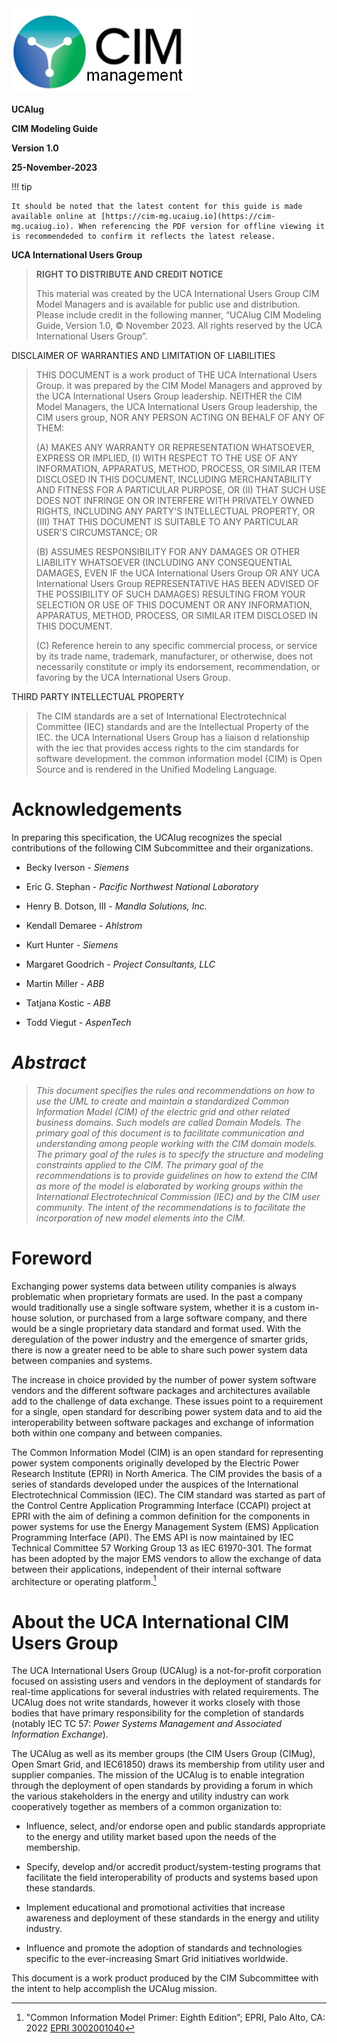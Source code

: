 <img src="images/media/image1.png" style="width:3.02526in;height:1.41679in" />

**UCAIug**

**CIM Modeling Guide**

**Version 1.0**

**25-November-2023**


!!! tip

    It should be noted that the latest content for this guide is made available online at [https://cim-mg.ucaiug.io](https://cim-mg.ucaiug.io). When referencing the PDF version for offline viewing it is recommendeded to confirm it reflects the latest release.


**UCA International Users Group**


> **RIGHT TO DISTRIBUTE AND CREDIT NOTICE**
>
> This material was created by the UCA International Users Group CIM Model Managers and is available for public use and distribution. Please include credit in the following manner, “UCAIug CIM Modeling Guide, Version 1.0, © November 2023. All rights reserved by the UCA International Users Group”.

DISCLAIMER OF WARRANTIES AND LIMITATION OF LIABILITIES

> THIS DOCUMENT is a work product of THE UCA International Users Group. it was prepared by the CIM Model Managers and approved by the UCA International Users Group leadership. NEITHER the CIM Model Managers, the UCA International Users Group leadership, the CIM users group, NOR ANY PERSON ACTING ON BEHALF OF ANY OF THEM:
>
> \(A\) MAKES ANY WARRANTY OR REPRESENTATION WHATSOEVER, EXPRESS OR IMPLIED, (I) WITH RESPECT TO THE USE OF ANY INFORMATION, APPARATUS, METHOD, PROCESS, OR SIMILAR ITEM DISCLOSED IN THIS DOCUMENT, INCLUDING MERCHANTABILITY AND FITNESS FOR A PARTICULAR PURPOSE, OR (II) THAT SUCH USE DOES NOT INFRINGE ON OR INTERFERE WITH PRIVATELY OWNED RIGHTS, INCLUDING ANY PARTY'S INTELLECTUAL PROPERTY, OR (III) THAT THIS DOCUMENT IS SUITABLE TO ANY PARTICULAR USER'S CIRCUMSTANCE; OR
>
> \(B\) ASSUMES RESPONSIBILITY FOR ANY DAMAGES OR OTHER LIABILITY WHATSOEVER (INCLUDING ANY CONSEQUENTIAL DAMAGES, EVEN IF the UCA International Users Group OR ANY UCA International Users Group REPRESENTATIVE HAS BEEN ADVISED OF THE POSSIBILITY OF SUCH DAMAGES) RESULTING FROM YOUR SELECTION OR USE OF THIS DOCUMENT OR ANY INFORMATION, APPARATUS, METHOD, PROCESS, OR SIMILAR ITEM DISCLOSED IN THIS DOCUMENT.
>
> \(C\) Reference herein to any specific commercial process, or service by its trade name, trademark, manufacturer, or otherwise, does not necessarily constitute or imply its endorsement, recommendation, or favoring by the UCA International Users Group.

THIRD PARTY INTELLECTUAL PROPERTY

> The CIM standards are a set of International Electrotechnical Committee (IEC) standards and are the Intellectual Property of the IEC. the UCA International Users Group has a liaison d relationship with the iec that provides access rights to the cim standards for software development. the common information model (CIM) is Open Source and is rendered in the Unified Modeling Language.

# Acknowledgements

In preparing this specification, the UCAIug recognizes the special contributions of the following CIM Subcommittee and their organizations.

- Becky Iverson - *Siemens*

- Eric G. Stephan - *Pacific Northwest National Laboratory*

- Henry B. Dotson, III - *Mandla Solutions, Inc.*

- Kendall Demaree - *Ahlstrom*

- Kurt Hunter - *Siemens*

- Margaret Goodrich - *Project Consultants, LLC*

- Martin Miller - *ABB*

- Tatjana Kostic - *ABB*

- Todd Viegut - *AspenTech*

##  

# *Abstract*

> *This document specifies the rules and recommendations on how to use the UML to create and maintain a standardized Common Information Model (CIM) of the electric grid and other related business domains. Such models are called Domain Models. The primary goal of this document is to facilitate communication and understanding among people working with the CIM domain models. The primary goal of the rules is to specify the structure and modeling constraints applied to the CIM. The primary goal of the recommendations is to provide guidelines on how to extend the CIM as more of the model is elaborated by working groups within the International Electrotechnical Commission (IEC) and by the CIM user community. The intent of the recommendations is to facilitate the incorporation of new model elements into the CIM.*


# Foreword

Exchanging power systems data between utility companies is always problematic when proprietary formats are used. In the past a company would traditionally use a single software system, whether it is a custom in-house solution, or purchased from a large software company, and there would be a single proprietary data standard and format used. With the deregulation of the power industry and the emergence of smarter grids, there is now a greater need to be able to share such power system data between companies and systems.

The increase in choice provided by the number of power system software vendors and the different software packages and architectures available add to the challenge of data exchange. These issues point to a requirement for a single, open standard for describing power system data and to aid the interoperability between software packages and exchange of information both within one company and between companies.

The Common Information Model (CIM) is an open standard for representing power system components originally developed by the Electric Power Research Institute (EPRI) in North America. The CIM provides the basis of a series of standards developed under the auspices of the International Electrotechnical Commission (IEC). The CIM standard was started as part of the Control Centre Application Programming Interface (CCAPI) project at EPRI with the aim of defining a common definition for the components in power systems for use the Energy Management System (EMS) Application Programming Interface (API). The EMS API is now maintained by IEC Technical Committee 57 Working Group 13 as IEC 61970-301. The format has been adopted by the major EMS vendors to allow the exchange of data between their applications, independent of their internal software architecture or operating platform.[^1]

# About the UCA International CIM Users Group

The UCA International Users Group (UCAIug) is a not-for-profit corporation focused on assisting users and vendors in the deployment of standards for real-time applications for several industries with related requirements. The UCAIug does not write standards, however it works closely with those bodies that have primary responsibility for the completion of standards (notably IEC TC 57: *Power Systems Management and Associated Information Exchange*).

The UCAIug as well as its member groups (the CIM Users Group (CIMug), Open Smart Grid, and IEC61850) draws its membership from utility user and supplier companies. The mission of the UCAIug is to enable integration through the deployment of open standards by providing a forum in which the various stakeholders in the energy and utility industry can work cooperatively together as members of a common organization to:

- Influence, select, and/or endorse open and public standards appropriate to the energy and utility market based upon the needs of the membership.

- Specify, develop and/or accredit product/system-testing programs that facilitate the field interoperability of products and systems based upon these standards.

- Implement educational and promotional activities that increase awareness and deployment of these standards in the energy and utility industry.

- Influence and promote the adoption of standards and technologies specific to the ever-increasing Smart Grid initiatives worldwide.

This document is a work product produced by the CIM Subcommittee with the intent to help accomplish the UCAIug mission.

[^1]: "Common Information Model Primer: Eighth Edition”; EPRI, Palo Alto, CA: 2022 [EPRI 3002001040](https://www.epri.com/research/products/000000003002024188)
